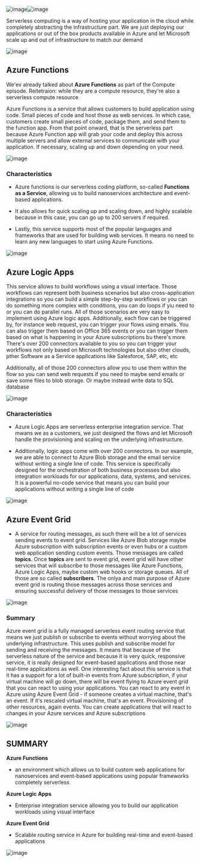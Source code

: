 ![image](https://github.com/user-attachments/assets/e61e93ae-dc61-481f-bbaf-272711376087)![image](https://github.com/user-attachments/assets/01747425-bf4e-4d7a-a50e-4d47f46cb91e)

Serverless computing is a way of hosting your application in the cloud while completely abstracting the infrastructure part. We are just deploying our applications or out of the box products available in Azure and let Microsoft scale up and out of infrastructure to match our demand

![image](https://github.com/user-attachments/assets/4b6eb7c2-81ca-424c-a09e-b9302baebfb1)


## Azure Functions

We'ev already talked about **Azure Functions** as part of the Compute episode. 
Reitetraion: while they are a compute resource, they're also a serverless compute resource



Azure Functions is a service that allows customers to build application using code. 
Small pieces of code and host those as web services. In which case, customers create small pieces of code, package them, and send them to the function app. From that point onward, that is the serverless part because Azure Function app will grab your code and deploy this across multiple servers and allow external services to communicate with your application. If necessary, scaling up and down depending on your need.

![image](https://github.com/user-attachments/assets/0f5a4160-6f97-422c-b0b1-5bba40c1e03a)

### Characteristics

- Azure functions is our serverless coding platform, so-called **Functions as a Service**, allowing us to build nanoservices architecture and event-based applications.

- It also allows for quick scaling up and scaling down, and highly scalable because in this case, you can go up to 200 servers if required.

- Lastly, this service supports most of the popular languages and frameworks that are used for building web services. It means no need to learn any new languages to start using Azure Functions.


![image](https://github.com/user-attachments/assets/2b0d053e-42c3-40c5-9ca6-2533a0304fd3)



## Azure Logic Apps

This service allows to build workflows using a visual interface. Those workflows can represent both business scenarios but also cross-application integrations so you can build a simple step-by-step workflows or you can do something more complex with conditions, you can do loops if yiu need to or you can do parallel runs. All of those scenarios are very easy to implement using Azure logic apps. Additionally, each flow can be triggered by, for instance web request, you can trigger your flows using emails. You can also trigger them based on Office 365 events or you can trigger them based on what is happening in your Azure subscriptions bu there's more. There's over 200 connectors available to you so you can trigger your workflows not only based on Microsoft technologies but also other clouds, pther Software as a Service applications like Salesforce, SAP, etc, etc

Additionally, all of those 200 connectors allow you to use them within the flow so you can send web requests if you need to maybe send emails or save some files to blob storage. Or maybe instead write data to SQL database


![image](https://github.com/user-attachments/assets/133c34e3-f956-443c-9a83-c149387aad7f)


### Characteristics

- Azure Logic Apps are serverless enterprise integration service. That mwans we as a customers, we just designed the flows and let Microsoft handle the provisioning and scaling on the underlying infrastructure.

- Additionally, logic apps come with over 200 connectors. In our example, we are able to connect to Azure Blob storage and the email service without writing a single line of code. This service is specifically designed for the orchestration of both business processes but also integration workloads for our applications, data, systems, and services. It is a powerful no-code service that means you can build your applications without writing a single line of code

![image](https://github.com/user-attachments/assets/a01e60a4-f20d-4a57-8111-3d1d17913ab5)


## Azure Event Grid

- A service for routing messages, as such there will be a lot of services sending events to event grid. Services like Azure Blob storage maybe Azure subscription with subscription events or even hubs or a custom web application sending custom events. Those messages are called **topics**. Once **topics** are sent to event grid, event grid will have other services that will subscribe to those messages like Azure Functions, Azure Logic Apps, maybe custom web hooks or storage queues. All of those are so called **subscribers**. The onlya and main purpose of Azure event grid is routing those messages across those services and ensuring successful delivery of those messages to those services

![image](https://github.com/user-attachments/assets/00817570-57a5-4f26-a5fe-618e01fc653a)

### Summary
Azure event grid is a fully managed serverless event routing service that means we just publish or subscribe to events without worrying about the underlying infrastructure. This uses publish and subscribe model for sending and receiving the messages. It means that because of the serverless nature of the service and because it is very quick, responsive service, it is really designed for event-based applications and those near real-time applications as well. 
One interesting fact about this service is that it has a support for a lot of built-in events from Azure subscription, if your virtual machine will go down, there will be event flying to Azure event grid that you can react to using your applications. You can react to any event in Azure using Azure Event Grid - if someone creates a virtual machine, that's an event. If it's rescaled virtual machine, that's an event. Provisioning of other resources, again events. You can create applications that will react to changes in your Azure services and Azure subscriptions

![image](https://github.com/user-attachments/assets/d1380483-79ed-46f1-9c9c-1dcbfb81510a)

## SUMMARY

**Azure Functions**
  - an environment which allows us to build custom web applications for nanoservices and event-based applications using popular frameworks completely serverless

**Azure Logic Apps**
  - Enterprise integration service allowing you to build our application workloads using visual interface

**Azure Event Grid**
 - Scalable routing service in Azure for building real-time and event-based applications


![image](https://github.com/user-attachments/assets/bdb68c65-b149-49b6-a2f3-3c9d72b117ed)



